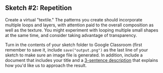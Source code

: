 ## Sketch #2: Repetition

Create a virtual "textile." The patterns you create should incorporate multiple loops and layers, with attention paid to the overall composition as well as the texture. You might experiment with looping multiple small shapes at the same time, and consider taking advantage of transparency.

Turn in the contents of your sketch folder to Google Classroom (first remember to save it, include `save("output.png")` as the last line of your sketch to make sure an image file is generated. In addition, include a document that includes your title and a [3-sentence description](../../resources/description_guidelines.md) that explains how you'd like us to approach the result.
